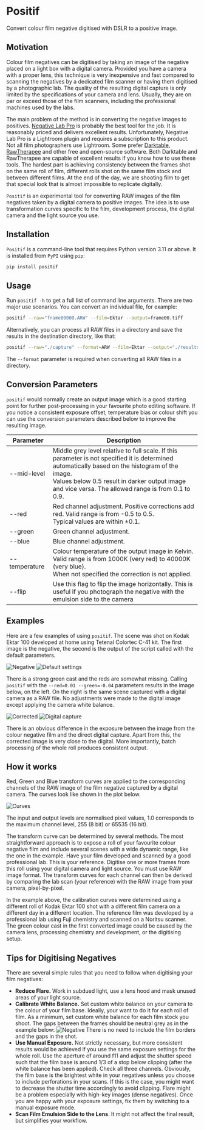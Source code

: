 # Positif

Convert colour film negative digitised with DSLR to a positive image.

## Motivation

Colour film negatives can be digitised by taking an image of the negative placed on a light box with a digital camera.
Provided you have a camera with a proper lens, this technique is very inexpensive and fast compared to
scanning the negatives by a dedicated film scanner or having them digitised by a photographic lab.
The quality of the resulting digital capture is only limited by the specifications of your camera and lens.
Usually, they are on par or exceed those of the film scanners, including the professional machines used by the labs.

The main problem of the method is in converting the negative images to positives.
[Negative Lab Pro](https://www.negativelabpro.com/) is probably the best tool for the job. It is reasonably priced and
delivers excellent results. Unfortunately, Negative Lab Pro is a Lightroom plugin and requires a subscription to this product.
Not all film photographers use Lightroom. Some prefer [Darktable](https://www.darktable.org/),
[RawTherapee](https://www.rawtherapee.com/) and other free and open-source software. Both
Darktable and RawTherapee are capable of excellent results if you know how to use these tools.
The hardest part is achieving consistency between the frames shot on the same roll of film, different rolls shot on the same
film stock and between different films. At the end of the day, we are shooting film to get that special look that is almost
impossible to replicate digitally.

`Positif` is an experimental tool for converting RAW images of the film negatives taken by a digital camera to positive images.
The idea is to use transformation curves specific to the film, development process, the digital camera and the light source you use.

## Installation

`Positif` is a command-line tool that requires Python version 3.11 or above. It is installed from `PyPI` using `pip`:

```bash
pip install positif
```

## Usage

Run `positif -h` to get a full list of command line arguments. There are two major use scenarios. You can convert an
individual file, for example:

```bash
positif --raw="frame00000.ARW" --film=Ektar --output=frame00.tiff
```

Alternatively, you can process all RAW files in a directory and save the results in the destination directory, like that:

```bash
positif --raw="./capture" --format=ARW --film=Ektar --output="./results"
```

The `--format` parameter is required when converting all RAW files in a directory.

## Conversion Parameters

`positif` would normally create an output image which is a good starting point for further post-processing in your
favourite photo editing software. If you notice a consistent exposure offset, temperature bias or colour shift you can
use the conversion parameters described below to improve the resulting image.

| Parameter     | Description                                                                                                                                                                                                                                               |
| ------------- | --------------------------------------------------------------------------------------------------------------------------------------------------------------------------------------------------------------------------------------------------------- |
| --mid-level   | Middle grey level relative to full scale. If this parameter is not specified it is determined automatically based on the histogram of the image.<br> Values below 0.5 result in darker output image and vice versa. The allowed range is from 0.1 to 0.9. |
| --red         | Red channel adjustment. Positive corrections add red. Valid range is from -0.5 to 0.5. <br>Typical values are within &plusmn;0.1.                                                                                                                         |
| --green       | Green channel adjustment.                                                                                                                                                                                                                                 |
| --blue        | Blue channel adjustment.                                                                                                                                                                                                                                  |
| --temperature | Colour temperature of the output image in Kelvin. Valid range is from 1000K (very red) to 40000K (very blue).<br> When not specified the correction is not applied.                                                                                       |
| --flip        | Use this flag to flip the image horizontally. This is useful if you photograph the negative with the emulsion side to the camera                                                                                                                          |

## Examples

Here are a few examples of using `positif`. The scene was shot on Kodak Ektar 100 developed at home using Tetenal Colortec C-41 kit. The first image is the negative, the second is the output of the script called with the default parameters.

![Negative](examples/frame04-negative.jpg "negative") ![Default settings](examples/frame04-default.jpg "default")

There is a strong green cast and the reds are somewhat missing. Calling `positif` with the `--red=0.01 --green=-0.04` parameters results in the image below, on the left. On the right is the same scene captured with a digital camera as a RAW file. No adjustments were made to the digital image except applying the camera white balance.

![Corrected](examples/frame04-corrected.jpg "corrected") ![Digital capture](examples/digital.jpg "digital capture")

There is an obvious difference in the exposure between the image from the colour negative film and the direct digital capture. Apart from this, the corrected image is very close to the digital. More importantly, batch processing of the whole roll produces consistent output.

## How it works

Red, Green and Blue transform curves are applied to the corresponding channels of the RAW image of the film negative captured by a digital camera. The curves look like shown in the plot below.

![Curves](examples/ektar.jpg "film curves")

The input and output levels are normalised pixel values, 1.0 corresponds to the maximum channel level, 255 (8 bit) or 65535 (16 bit).

The transform curve can be determined by several methods. The most straightforward approach is to expose a roll of your favourite colour negative film and include several scenes with a wide dynamic range, like the one in the example. Have your film developed and scanned by a good professional lab. This is your reference. Digitise one or more frames from this roll using your digital camera and light source. You must use RAW image format. The transform curves for each channel can then be derived by comparing the lab scan (your reference) with the RAW image from your camera, pixel-by-pixel.

In the example above, the calibration curves were determined using a different roll of Kodak Ektar 100 shot with a different film camera on a different day in a different location. The reference film was developed by a professional lab using Fuji chemistry and scanned on a Noritsu scanner. The green colour cast in the first converted image could be caused by the camera lens, processing chemistry and development, or the digitising setup.

## Tips for Digitising Negatives

There are several simple rules that you need to follow when digitising your film negatives:

- **Reduce Flare.** Work in subdued light, use a lens hood and mask unused areas of your light source.
- **Calibrate White Balance.** Set custom white balance on your camera to the colour of your film base. Ideally, your want to do it for each roll of film. As a minimum, set custom white balance for each film stock you shoot. The gaps between the frames should be neutral grey as in the example below:
  ![Negative](examples/negative.jpg "white-balanced negative")
  There is no need to include the film borders and the gaps in the shot.
- **Use Manual Exposure.** Not strictly necessary, but more consistent results would be achieved if you use the same exposure settings for the whole roll. Use the aperture of around f11 and adjust the shutter speed such that the film base is around 1/3 of a stop below clipping (after the white balance has been applied). Check all three channels. Obviously, the film base is the brightest white in your negatives unless you choose to include perforations in your scans. If this is the case, you might want to decrease the shutter time accordingly to avoid clipping. Flare might be a problem especially with high-key images (dense negatives). Once you are happy with your exposure settings, fix them by switching to a manual exposure mode.
- **Scan Film Emulsion Side to the Lens**. It might not affect the final result, but simplifies your workflow.
